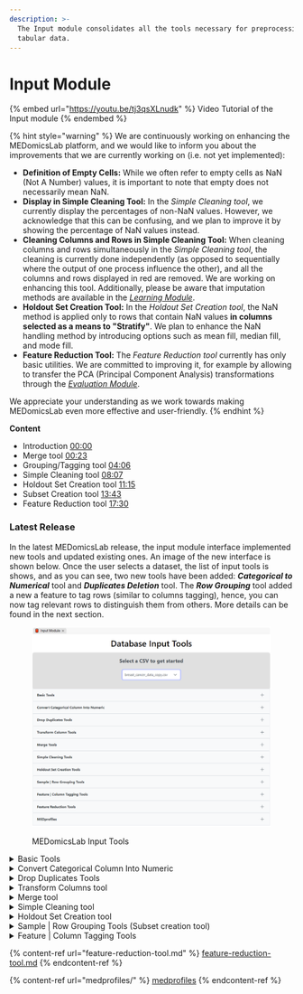 ```yaml
---
description: >-
  The Input module consolidates all the tools necessary for preprocessing
  tabular data.
---
```


# Input Module

{% embed url="https://youtu.be/tj3qsXLnudk" %}
Video Tutorial of the Input module
{% endembed %}

{% hint style="warning" %}
We are continuously working on enhancing the MEDomicsLab platform, and we would like to inform you about the improvements that we are currently working on (i.e. not yet implemented):

* **Definition of Empty Cells:** While we often refer to empty cells as NaN (Not A Number) values, it is important to note that empty does not necessarily mean NaN.
* **Display in Simple Cleaning Tool:** In the _Simple Cleaning tool_, we currently display the percentages of non-NaN values. However, we acknowledge that this can be confusing, and we plan to improve it by showing the percentage of NaN values instead.
* **Cleaning Columns and Rows in Simple Cleaning Tool:** When cleaning columns and rows simultaneously in the _Simple Cleaning tool_, the cleaning is currently done independently (as opposed to sequentially where the output of one process influence the other), and all the columns and rows displayed in red are removed. We are working on enhancing this tool. Additionally, please be aware that imputation methods are available in the [_Learning Module_](../../development/learning-module.md).
* **Holdout Set Creation Tool:** In the _Holdout Set Creation tool_, the NaN method is applied only to rows that contain NaN values **in columns selected as a means to "Stratify"**. We plan to enhance the NaN handling method by introducing options such as mean fill, median fill, and mode fill.
* **Feature Reduction Tool:** The _Feature Reduction tool_ currently has only basic utilities. We are committed to improving it, for example by allowing to transfer the PCA (Principal Component Analysis) transformations through the [_Evaluation Module_](../../development/evaluation-module.md).

We appreciate your understanding as we work towards making MEDomicsLab even more effective and user-friendly.
{% endhint %}

**Content**&#x20;

* Introduction [00:00](https://www.youtube.com/watch?v=tj3qsXLnudk\&t=0s)&#x20;
* Merge tool [00:23](https://www.youtube.com/watch?v=tj3qsXLnudk\&t=23s)&#x20;
* Grouping/Tagging tool [04:06](https://www.youtube.com/watch?v=tj3qsXLnudk\&t=246s)
* Simple Cleaning tool [08:07](https://www.youtube.com/watch?v=tj3qsXLnudk\&t=487s)&#x20;
* Holdout Set Creation tool [11:15](https://www.youtube.com/watch?v=tj3qsXLnudk\&t=675s)
* Subset Creation tool [13:43](https://www.youtube.com/watch?v=tj3qsXLnudk\&t=823s)
* Feature Reduction tool [17:30](https://www.youtube.com/watch?v=tj3qsXLnudk\&t=1050s)

### Latest Release

In the latest MEDomicsLab release, the input module interface implemented new tools and updated existing ones. An image of the new interface is shown below. Once the user selects a dataset, the list of input tools is shows, and as you can see, two new tools have been added: _**Categorical to Numerical**_ tool and _**Duplicates Deletion**_ tool. The _**Row Grouping**_ tool added a new a feature to tag rows (similar to columns tagging), hence, you can now tag relevant rows to distinguish them from others. More details can be found  in the next section.

<figure><img src="../../../.gitbook/assets/image (1).png" alt=""><figcaption><p>MEDomicsLab Input Tools</p></figcaption></figure>



<details>

<summary>Basic Tools</summary>

The Basic Tools enable you to add rows and columns to a dataset, and export the dataset as a CSV or a JSON. The following figure depicts all the features of the _Basic Tools_.

<img src="../../../.gitbook/assets/BasicTools.PNG" alt="" data-size="original">

</details>

<details>

<summary>Convert Categorical Column Into Numeric</summary>

This tool identifies categorical columns in the selected dataset and converts them to numeric values using One-Hot Encoding. The following figure depicts all the features of the tool.

<img src="../../../.gitbook/assets/OneHot.PNG" alt="" data-size="original">

</details>

<details>

<summary>Drop Duplicates Tools</summary>

This tool identifies duplicate columns in your dataset and enables you to delete them. More details in the following figure:

<img src="../../../.gitbook/assets/DropDuplicatesTool.PNG" alt="" data-size="original">

</details>

<details>

<summary>Transform Columns tool</summary>

The Transform Columns tool enables you to modify columns in a dataset, either by converting selected columns into binaries or by replacing missing cells with zeros. Here's how to use this tool:

1. Select the dataset from which you want to transform columns in the "Select the dataset" section. Your dataset will be displayed in a table within the Accordion component.
2. In the "Select the columns to keep" section, choose the columns you want to transform from your dataset.
3. Choose the type of transformation you need in the "Choose the type of transformation" section:
   * Binary: Empty cells become zeros, and non-empty cells become ones.
   * NaN to 0: Empty cells become zeros, and others remain the same.
4. Provide a name for saving the new dataset. The default name is your selected dataset name followed by the "\_modified" suffix.
5. Click the "Create subset with the transformed columns" button.

Your new dataset will be saved at the same location as your selected dataset. The following figure depicts all the features of the tool.

<img src="../../../.gitbook/assets/TransformTool.PNG" alt="" data-size="original">

</details>

<details>

<summary>Merge tool</summary>

The _Merge tool_ functions as a visual representation of the _pandas_ Python library merge function ([https://pandas.pydata.org/docs/reference/api/pandas.merge.html](https://pandas.pydata.org/docs/reference/api/pandas.merge.html)). Follow these steps to merge datasets:

1. Select the two datasets you would like to merge from the dataset list.
2. Select the columns you wish to merge on.
3. Select the merge type. For additional information about merge types, consult the [_pandas_ documentation](https://pandas.pydata.org/docs/reference/api/pandas.merge.html).
4. Click the "Merge" button.

By default the merged dataset will be named "Dataset1Name\_Dataset2Name\_mergedType". The following figure summarizes the aforementioned steps:

<img src="../../../.gitbook/assets/MergeTool.PNG" alt="" data-size="original">

</details>

<details>

<summary>Simple Cleaning tool</summary>

The Simple Cleaning tool assists in removing NaN values from datasets, either by rows or columns. Follow these steps to clean a dataset:

1. Select a dataset from the dataset list, displaying information about NaN values in your dataset.
   1. The first table associates your dataset columns with the number and percentage of non-NaN values. You can order this dataframe by column name or number/percentage of non-NaN values.
   2. The second table associates your dataset rows with the number and percentage of non-NaN values. You can order this dataframe by row index or number/percentage of non-NaN values.
2. Depending on your cleaning preferences, select a percentage of NaN values to consider for dropping columns and/or rows using the corresponding selectors. This will display which columns/rows will be affected and update this data in the two tables by showing the number of columns/rows to be dropped at the head of the "% of non-NaN" column and highlighting the concerned rows in red.
3. Choose to drop (default option) or to fill the missing values using the available fill methods (mean, median, etc.).
4. Choose a name for your new dataset and hit the "Plus" button.&#x20;

Your result dataset will be saved in the same directory as your selected dataset. The following figure showcases theses steps:

<img src="../../../.gitbook/assets/SimpleCleaningTools.PNG" alt="" data-size="original">

</details>

<details>

<summary>Holdout Set Creation tool </summary>

The Holdout Set Creation tool serves as a visual representation of the _scikit-learn_ Python package's [_model\_selection train\_test\_split_ function](https://scikit-learn.org/stable/modules/generated/sklearn.model_selection.train_test_split.html). Follow these steps to create a holdout set:

1. Choose the dataset for which you want to create the holdout set from the displayed list.
2. If the Shuffle option is selected, rows will be shuffled before the split.
3. If Stratify is selected, you can also choose to Stratify the holdout set based on selected columns. Refer to the [documentation ](https://scikit-learn.org/stable/modules/generated/sklearn.model_selection.train_test_split.html)for additional information.
4. Select the size of your holdout set as a percentage of your chosen dataset size.
5. Choose how to handle NaN values in your selected dataset if necessary (drop or fill).
6. Provide a name for the new sets and click the Plus button.

The function will generate two datasets based on your selected options: a learning set and a holdout set. These datasets will be saved in a folder with the specified name, located in the same directory as your selected dataset.

<img src="../../../.gitbook/assets/HoldoutSetTool.PNG" alt="" data-size="original">

</details>

<details>

<summary>Sample | Row Grouping Tools (Subset creation tool)</summary>

The Subset Creation tool enables the creation of a subset of rows from a dataset by applying filters to columns. Follow these steps to create a subset:

1. Select a dataset from the dataset list. Your dataset will be displayed, allowing you to sort and filter each column.
2. You can filter your dataset by clicking the filter icon at the right of the header of each column. Create rule(s) using the displayed components to filter columns. Rows that don't satisfy the rules will be removed from the displayed dataset, updating the number of rows displayed under the dataset.
3. You can make a global search in the dataset using the search component at the top right of the displayed dataset .
4. You can clear your filters by pressing the "Clear" button at the top left of the displayed dataset .
5. To tag the filtered rows, you can click the check-mark under row's count, enter the group name (tag name) and hit "create group". This will add a tag to the filtered rows.
6. Choose a name for your new dataset and hit the Plus button. You can also click "Overwrite" to replace the original set with the filtered data.&#x20;

Your result dataset will be saved in the same directory as your selected dataset. The following figure depicts all the steps described above:

<img src="../../../.gitbook/assets/TaggingTool.PNG" alt="" data-size="original">



</details>

<details>

<summary>Feature | Column Tagging Tools</summary>

The _Grouping/Tagging tool_ enables you to create and apply tags to dataset columns. Follow these steps to set tags on dataset columns:

1. Select at least one dataset from the dataset list; you can choose multiple datasets if needed.
2. Create your tags: Press the "+" button to access default tags or type the name of your tag and press "Enter" to add it.
3. Customize your tags: Your created tags are displayed, and you can update, delete, or customize their color (text and background).
4. Select the column(s) on which you want to apply/modify tags. Columns are displayed by dataset.
5. Once the desired column(s) are selected, choose the tag(s) you want to apply.
6. After selecting tags, press the green check button.

If you open your dataset in the app, you will then be able to see your tags. The following figure depicts the steps explained above:

<img src="../../../.gitbook/assets/ColumnTaggingTool.PNG" alt="" data-size="original">

</details>

{% content-ref url="feature-reduction-tool.md" %}
[feature-reduction-tool.md](feature-reduction-tool.md)
{% endcontent-ref %}

{% content-ref url="medprofiles/" %}
[medprofiles](medprofiles/)
{% endcontent-ref %}
